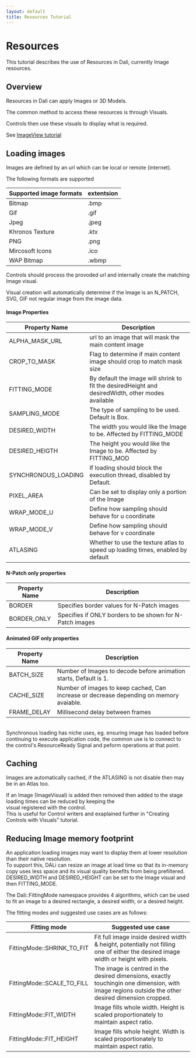 ```yaml
---
layout: default
title: Resources Tutorial
---
```

# Resources

This tutorial describes the use of Resources in Dali, currently Image resources.

## Overview

Resources in Dali can apply Images or 3D Models.<br>

The common method to access these resources is through Visuals.<br>

Controls then use these visuals to display what is required.<br>

See [ImageView tutorial](imageView) <br>

## Loading images

Images are defined by an url which can be local or remote (internet).<br>

The following formats are supported<br>

| Supported image formats | extentsion |
|---| --- |
| Bitmap | .bmp |
| Gif    | .gif |
| Jpeg   | .jpeg |
| Khronos Texture| .ktx |
| PNG | .png |
| Mircosoft Icons | .ico |
| WAP Bitmap | .wbmp |

Controls should process the provoded url and internally create the matching Image visual.<br>

Visual creation will automatically determine if the Image is an N_PATCH, SVG, GIF not regular image from the image data.<br>

#### Image Properties

| Property Name         | Description       |
|-----------------------|-------------------|
| ALPHA_MASK_URL        | url to an image that will mask the main content image |
| CROP_TO_MASK          | Flag to determine if main content image should crop to match mask size |
| FITTING_MODE          | By default the image will shrink to fit the desiredHeight and desiredWidth, other modes available |
| SAMPLING_MODE         | The type of sampling to be used. Default is Box. |
| DESIRED_WIDTH         | The width you would like the Image to be.  Affected by FITTING_MODE        |
| DESIRED_HEIGTH        | The height you would like the Image to be. Affected by FITTING_MOD         |
| SYNCHRONOUS_LOADING   | If loading should block the execution thread, disabled by Default.         |
| PIXEL_AREA            | Can be set to display only a portion of the Image           |
| WRAP_MODE_U           | Define how sampling should behave for u coordinate |
| WRAP_MODE_V           | Define how sampling should behave for v coordinate |
| ATLASING              | Whether to use the texture atlas to speed up loading times, enabled by default |

#### N-Patch only properties

| Property Name         | Description       |
|-----------------------|-------------------|
| BORDER                | Specifies border values for N-Patch images |
| BORDER_ONLY           | Specifies if ONLY borders to be shown for N-Patch images |

#### Animated GIF only properties

| Property Name         | Description       |
|-----------------------|-------------------|
| BATCH_SIZE  | Number of Images to decode before animation starts, Default is 1.
| CACHE_SIZE  | Number of images to keep cached, Can increase or decrease depending on memory avaiable.
| FRAME_DELAY | Millisecond delay between frames |

<br>
Synchronous loading has niche uses, eg. ensuring image has loaded before continuing to execute application code,
the common use is to connect to the control's ResourceReady Signal and peform operations at that point.<br>

## Caching

Images are automatically cached, if the ATLASING is not disable then may be in an Atlas too.<br>

If an Image (ImageVisual) is added then removed then added to the stage loading times can be reduced by keeping the<br>
visual registered with the control.<br>
This is useful for Control writers and exaplained further in "Creating Controls with Visuals" tutorial.<br>

## Reducing Image memory footprint

An application loading images may want to display them at lower resolution than their native resolution.<br>
To support this, DALi can resize an image at load time so that its in-memory copy uses less space and its visual quality
 benefits from being prefiltered. <br>
DESIRED_WIDTH and DESIRED_HEIGHT can be set to the Image visual and then FITTING_MODE.<br>

The Dali::FittingMode namespace provides 4 algorithms, which can be used to fit an image to a desired rectangle,
a desired width, or a desired height.<br>

The fitting modes and suggested use cases are as follows:

| Fitting mode 	| Suggested use case |
| --- | --- |
|FittingMode::SHRINK_TO_FIT  |	Fit full image inside desired width & height, potentially not filling one of either the desired image width or height with pixels.
|FittingMode::SCALE_TO_FILL |	The image is centred in the desired dimensions, exactly touchingin one dimension, with image regions outside the other desired dimension cropped.
|FittingMode::FIT_WIDTH |	Image fills whole width. Height is scaled proportionately to maintain aspect ratio.
|FittingMode::FIT_HEIGHT  | Image fills whole height. Width is scaled proportionately to maintain aspect ratio.
